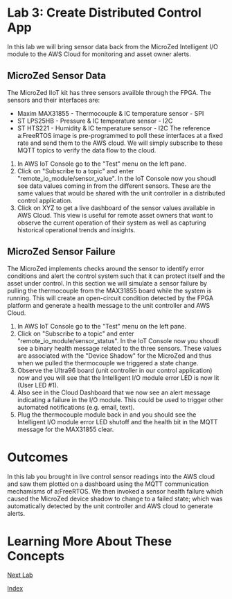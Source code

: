 # Lab 3: Create Distributed Control App
In this lab we will bring sensor data back from the MicroZed Intelligent I/O module to the AWS Cloud for monitoring and asset owner alerts.
## MicroZed Sensor Data
The MicroZed IIoT kit has three sensors availble through the FPGA. The sensors and their interfaces are:
  * Maxim MAX31855 - Thermocouple & IC temperature sensor - SPI
  * ST LPS25HB - Pressure & IC temperature sensor - I2C
  * ST HTS221 - Humidity & IC temperature sensor - I2C
The reference a:FreeRTOS image is pre-programmed to poll these interfaces at a fixed rate and send them to the AWS cloud.  We will simply subscribe to these MQTT topics to verify the data flow to the cloud.
1. In AWS IoT Console go to the "Test" menu on the left pane.
2. Click on "Subscribe to a topic" and enter "remote_io_module/sensor_value".  In the IoT Console now you shoudl see data values coming in from the different sensors.  These are the same values that would be shared with the unit controller in a distributed control application.
3. Click on XYZ to get a live dashboard of the sensor values available in AWS Cloud.  This view is useful for remote asset owners that want to observe the current operation of their system as well as capturing historical operational trends and insights.
## MicroZed Sensor Failure
The MicroZed implements checks around the sensor to identify error conditions and alert the control system such that it can protect itself and the asset under control.  In this section we will simulate a sensor failure by pulling the thermocouple from the MAX31855 board while the system is running.  This will create an open-circuit condition detected by the FPGA platform and generate a health message to the unit controller and AWS Cloud.
1. In AWS IoT Console go to the "Test" menu on the left pane.
2. Click on "Subscribe to a topic" and enter "remote_io_module/sensor_status".  In the IoT Console now you shoudl see a binary health message related to the three sensors.  These values are associated with the "Device Shadow" for the MicroZed and thus when we pulled the thermocouple we triggered a state change.
3. Observe the Ultra96 board (unit controller in our control application) now and you will see that the Intelligent I/O module error LED is now lit (User LED #1).
4. Also see in the Cloud Dashboard that we now see an alert message indicating a failure in the I/O module.  This could be used to trigger other automated notifications (e.g. email, text).
4. Plug the thermocouple module back in and you should see the Intelligent I/O module error LED shutoff and the health bit in the MQTT message for the MAX31855 clear.

# Outcomes
In this lab you brought in live control sensor readings into the AWS cloud and saw them plotted on a dashboard using the MQTT communication mechamisms of a:FreeRTOS.  We then invoked a sensor health failure which caused the MicroZed device shadow to change to a failed state; which was automatically detected by the unit controller and AWS cloud to generate alerts.

# Learning More About These Concepts

[Next Lab](./Lab4.md)

[Index](./README.md)


